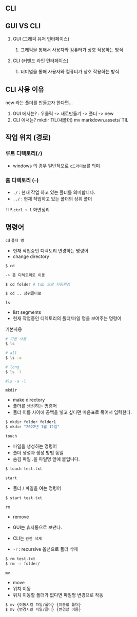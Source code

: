 ## CLI

## GUI VS CLI

1. GUI (그래픽 유저 인터페이스)

   1. 그래픽을 통해서 사용자와 컴퓨터가 상호 작용하는 방식

2. CLI (커맨드 라인 인터페이스)

   1. 터미널을 통해 사용자와 컴퓨터가 상호 작용하는 방식

      

## CLI 사용 이유

new 라는 폴더를 만들고자 한다면...

1. GUI 에서는? : 우클릭 -> 새로만들기 -> 폴더 -> new
2. CLI 에서는?  mkdir TIL(새폴더)   mv markdown.assets/ TIL



## 작업 위치 (경로)

### 루트 디렉토리(`/`)

- windows 의 경우 일반적으로 `c드라이브`를 의미

### 홈 디렉토리 (`~`)

- `./` : 현재 작업 하고 있는 폴더를 의미합니다.
- `../` : 현재 작업하고 있는 폴더의 상위 폴더



TIP.`ctrl + l` 화면정리



## 명령어

`cd` `폴더 명`

- 현재 작업중인 디렉토리 변경하는 명령어
- change directory

```bash
$ cd

-> 홈 디렉토리로 이동

$ cd folder # tab 으로 자동완성

$ cd .. 상위폴더로
```

`ls`

- list segments
- 현재 작업중인 디렉토리의 폴더/파일 명을 보여주는 명령어

기본사용

``` bash
# 기본 사용
$ ls

# all
$ ls -a

# long
$ ls -l

#ls -a -l
```



`mkdir`

- make directory
- 폴더를 생성하는 명령어
- 폴더 이름 사이에 공백을 넣고 싶다면 따옴표로 묶어서 입력한다.

``` bash
$ mkdir folder folder1
$ mkdir "2022년 1월 12일"
```



`touch`

- 파일을 생성하는 명령어
- 폴더 생성과 생성 방법 동일
- 숨김 파일 .을 파일명 앞에 붙입니다.

```bash
$ touch test.txt

```



`start`

- 폴더 / 파일을 여는 명령어

```bash
$ start test.txt
```



`rm`

- remove
- GUI는 휴지통으로 보낸다.
- CLI는 `완전 삭제`

- `-r` : recursive 옵션으로 폴더 삭제

```bash
$ rm test.txt
$ rm -r folder/

```



`mv`

- move
- 위치 이동
- 위치 이동할 폴더가 없다면 파일명 변경으로 작동

```bash
$ mv {이동시킬 파일/폴더} {이동할 폴더}
$ mv {변경시킬 파일/폴더} {변경할 이름}
```

